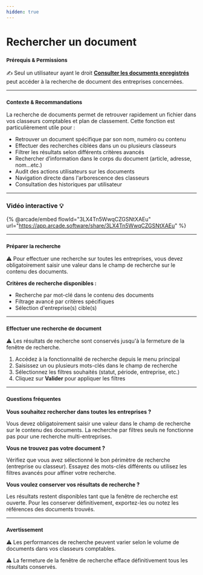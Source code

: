 ```yaml
---
hidden: true
---
```


# Rechercher un document

### <sup>**Prérequis & Permissions**</sup>

✍️ Seul un utilisateur ayant le droit [**Consulter les documents enregistrés**](../administration/detail-des-droits.md) peut accéder à la recherche de document des entreprises concernées.

***

### <sup>**Contexte & Recommandations**</sup>

La recherche de documents permet de retrouver rapidement un fichier dans vos classeurs comptables et plan de classement. Cette fonction est particulièrement utile pour :

* Retrouver un document spécifique par son nom, numéro ou contenu
* Effectuer des recherches ciblées dans un ou plusieurs classeurs
* Filtrer les résultats selon différents critères avancés
* Rechercher d’information dans le corps du document (article, adresse, nom…etc.)
* Audit des actions utilisateurs sur les documents
* Navigation directe dans l'arborescence des classeurs
* Consultation des historiques par utilisateur

***

### Vidéo interactive :bulb:

{% @arcade/embed flowId="3LX4Tn5WwqCZGSNtXAEu" url="https://app.arcade.software/share/3LX4Tn5WwqCZGSNtXAEu" %}

***

### <sup>**Préparer la recherche**</sup>

⚠️ Pour effectuer une recherche sur toutes les entreprises, vous devez obligatoirement saisir une valeur dans le champ de recherche sur le contenu des documents.

**Critères de recherche disponibles :**

* Recherche par mot-clé dans le contenu des documents
* Filtrage avancé par critères spécifiques
* Sélection d'entreprise(s) cible(s)

***

### <sup>**Effectuer une recherche de document**</sup>

⚠️ Les résultats de recherche sont conservés jusqu'à la fermeture de la fenêtre de recherche.

1. Accédez à la fonctionnalité de recherche depuis le menu principal
2. Saisissez un ou plusieurs mots-clés dans le champ de recherche
3. Sélectionnez les filtres souhaités (statut, période, entreprise, etc.)
4. Cliquez sur **Valider** pour appliquer les filtres

***

### <sup>**Questions fréquentes**</sup>

**Vous souhaitez rechercher dans toutes les entreprises ?**

Vous devez obligatoirement saisir une valeur dans le champ de recherche sur le contenu des documents. La recherche par filtres seuls ne fonctionne pas pour une recherche multi-entreprises.

**Vous ne trouvez pas votre document ?**

Vérifiez que vous avez sélectionné le bon périmètre de recherche (entreprise ou classeur). Essayez des mots-clés différents ou utilisez les filtres avancés pour affiner votre recherche.

**Vous voulez conserver vos résultats de recherche ?**

Les résultats restent disponibles tant que la fenêtre de recherche est ouverte. Pour les conserver définitivement, exportez-les ou notez les références des documents trouvés.

***

### <sup>**Avertissement**</sup>

⚠️ Les performances de recherche peuvent varier selon le volume de documents dans vos classeurs comptables.

⚠️ La fermeture de la fenêtre de recherche efface définitivement tous les résultats conservés.
